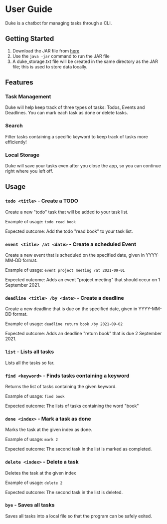 # User Guide

Duke is a chatbot for managing tasks through a CLI.

## Getting Started
1. Download the JAR file from [here](https://github.com/jovyntls/ip/releases/tag/A-Release)
2. Use the `java -jar` command to run the JAR file
3. A duke_storage.txt file will be created in the same directory as the JAR file; this is used to store data locally.

## Features

### Task Management

Duke will help keep track of three types of tasks: Todos, Events and Deadlines.
You can mark each task as done or delete tasks.

### Search

Filter tasks containing a specific keyword to keep track of tasks more efficiently!

### Local Storage

Duke will save your tasks even after you close the app, so you can continue right where you left off.

## Usage

### `todo <title>` - Create a TODO

Create a new "todo" task that will be added to your task list.

Example of usage: `todo read book` 

Expected outcome: Add the todo "read book" to your task list.

### `event <title> /at <date>` - Create a scheduled Event

Create a new event that is scheduled on the specified date, given in YYYY-MM-DD format.

Example of usage: `event project meeting /at 2021-09-01`

Expected outcome: Adds an event "project meeting" that should occur on 1 September 2021.

### `deadline <title> /by <date>` - Create a deadline

Create a new deadline that is due on the specified date, given in YYYY-MM-DD format.

Example of usage: `deadline return book /by 2021-09-02`

Expected outcome: Adds an deadline "return book" that is due 2 September 2021.

### `list` - Lists all tasks

Lists all the tasks so far. 

### `find <keyword>` - Finds tasks containing a keyword

Returns the list of tasks containing the given keyword.

Example of usage: `find book`

Expected outcome: The lists of tasks containing the word "book"

### `done <index>` - Mark a task as done

Marks the task at the given index as done.

Example of usage: `mark 2`

Expected outcome: The second task in the list is marked as completed.

### `delete <index>` - Delete a task

Deletes the task at the given index

Example of usage: `delete 2`

Expected outcome: The second task in the list is deleted.

### `bye` - Saves all tasks

Saves all tasks into a local file so that the program can be safely exited.